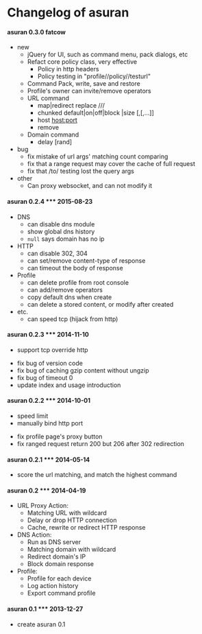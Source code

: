 Changelog of asuran 
=========

#### asuran 0.3.0 fatcow
+ new
    + jQuery for UI, such as command menu, pack dialogs, etc
    + Refact core policy class, very effective
        + Policy in http headers
        + Policy testing in "profile/<ip>/policy/<cmd>/testurl"
    + Command Pack, write, save and restore
    + Profile's owner can invite/remove operators
    + URL command
        + map|redirect replace /<match>/<new>/
        + chunked default|on|off|block <n>|size <n>[,<n2>[,<n3>...]]
        + host <host:port>
        + remove <keyword>
    + Domain command
        + delay [rand] <duration>
+ bug
    + fix mistake of url args' matching count comparing
    + fix that a range request may cover the cache of full request
    + fix that /to/ testing lost the query args
+ other
    + Can proxy websocket, and can not modify it

#### asuran 0.2.4 *** 2015-08-23
+ DNS
    + can disable dns module
    + show global dns history
    + `null` says domain has no ip
+ HTTP
    + can disable 302, 304
    + can set/remove content-type of response 
    + can timeout the body of response
+ Profile
    + can delete profile from root console
    + can add/remove operators
    + copy default dns when create
    + can delete a stored content, or modify after created
+ etc.
    + can speed tcp (hijack from http)


#### asuran 0.2.3 *** 2014-11-10
+ support tcp override http
* fix bug of version code
* fix bug of caching gzip content without ungzip
* fix bug of timeout 0
* update index and usage introduction


#### asuran 0.2.2 *** 2014-10-01
+ speed limit
+ manually bind http port
* fix profile page's proxy button
* fix ranged request return 200 but 206 after 302 redirection


#### asuran 0.2.1 *** 2014-05-14
+ score the url matching, and match the highest command


#### asuran 0.2 *** 2014-04-19
+   URL Proxy Action:  
    *   Matching URL with wildcard  
    *   Delay or drop HTTP connection  
    *   Cache, rewrite or redirect HTTP response  
+   DNS Action:  
    *   Run as DNS server  
    *   Matching domain with wildcard  
    *   Redirect domain's IP  
    *   Block domain response  
+   Profile:  
    *   Profile for each device  
    *   Log action history  
    *   Export command profile  


#### asuran 0.1 *** 2013-12-27
+ create asuran 0.1

